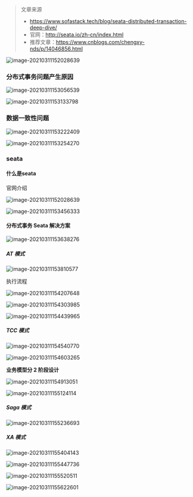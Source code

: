 

>文章来源
>
>* https://www.sofastack.tech/blog/seata-distributed-transaction-deep-dive/
>* 官网：http://seata.io/zh-cn/index.html
>* 推荐文章：https://www.cnblogs.com/chengxy-nds/p/14046856.html



![image-20210311152028639](https://xuemingde.com/pages/image/others/QxsNJBC7TiaLyZv.png)





### 分布式事务问题产生原因

![image-20210311153056539](https://xuemingde.com/pages/image/others/image-20210311153056539.png)

![image-20210311153133798](https://xuemingde.com/pages/image/others/image-20210311153133798.png)

### 数据一致性问题

![image-20210311153222409](https://xuemingde.com/pages/image/others/image-20210311153222409.png)

![image-20210311153254270](https://xuemingde.com/pages/image/others/image-20210311153254270.png)



### seata

####  什么是seata

官网介绍

![image-20210311152028639](https://xuemingde.com/pages/image/others/QxsNJBC7TiaLyZv.png)

![image-20210311153456333](https://xuemingde.com/pages/image/others/image-20210311153456333.png)

#### 分布式事务 Seata 解决方案

![image-20210311153638276](https://xuemingde.com/pages/image/others/image-20210311153638276.png)

##### AT 模式

![image-20210311153810577](https://xuemingde.com/pages/image/others/image-20210311153810577.png)

执行流程

![image-20210311154207648](https://xuemingde.com/pages/image/others/image-20210311154207648.png)

![image-20210311154303985](https://xuemingde.com/pages/image/others/image-20210311154303985.png)

![image-20210311154439965](https://xuemingde.com/pages/image/others/image-20210311154439965.png)



##### TCC 模式

![image-20210311154540770](https://xuemingde.com/pages/image/others/image-20210311154540770.png)

![image-20210311154603265](https://xuemingde.com/pages/image/others/image-20210311154603265.png)

**业务模型分 2 阶段设计**

![image-20210311154913051](https://xuemingde.com/pages/image/others/image-20210311154913051.png)

![image-20210311155124114](https://xuemingde.com/pages/image/others/image-20210311155124114.png)

##### Saga 模式

![image-20210311155236693](https://xuemingde.com/pages/image/others/image-20210311155236693.png)

##### XA 模式

![image-20210311155404143](https://xuemingde.com/pages/image/others/image-20210311155404143.png)

![image-20210311155447736](https://xuemingde.com/pages/image/others/image-20210311155447736.png)

![image-20210311155520511](https://xuemingde.com/pages/image/others/image-20210311155520511.png)

![image-20210311155622601](https://xuemingde.com/pages/image/others/image-20210311155622601.png)









